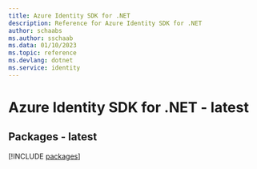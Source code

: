 ```yaml
---
title: Azure Identity SDK for .NET
description: Reference for Azure Identity SDK for .NET
author: schaabs
ms.author: sschaab
ms.data: 01/10/2023
ms.topic: reference
ms.devlang: dotnet
ms.service: identity
---
```

# Azure Identity SDK for .NET - latest
## Packages - latest
[!INCLUDE [packages](identity-index.md)]